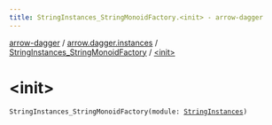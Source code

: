 ```yaml
---
title: StringInstances_StringMonoidFactory.<init> - arrow-dagger
---
```


[arrow-dagger](../../index.html) / [arrow.dagger.instances](../index.html) / [StringInstances_StringMonoidFactory](index.html) / [&lt;init&gt;](./-init-.html)

# &lt;init&gt;

`StringInstances_StringMonoidFactory(module: `[`StringInstances`](../-string-instances/index.html)`)`
